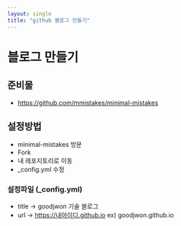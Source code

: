 ```yaml
---
layout: single
title: "github 블로그 만들기"
---
```


# 블로그 만들기 
## 준비물
- https://github.com/mmistakes/minimal-mistakes

## 설정방법
- minimal-mistakes 방문
- Fork
- 내 레포지토리로 이동
- _config.yml 수정


### 설정파일 (_config.yml)
- title -> goodjwon 기술 블로그
- url -> https://내아이디.github.io ex) goodjwon.github.io

